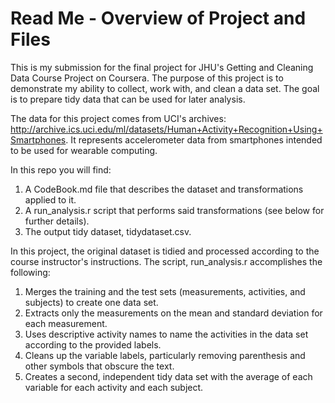 # Read Me - Overview of Project and Files
This is my submission for the final project for JHU's Getting and Cleaning Data Course Project on Coursera. The purpose of this project is to demonstrate my ability to collect, work with, and clean a data set. The goal is to prepare tidy data that can be used for later analysis.

The data for this project comes from UCI's archives: http://archive.ics.uci.edu/ml/datasets/Human+Activity+Recognition+Using+Smartphones. It represents accelerometer data from smartphones intended to be used for wearable computing.

In this repo you will find:

1. A CodeBook.md file that describes the dataset and transformations applied to it.
2. A run_analysis.r script that performs said transformations (see below for further details).
3. The output tidy dataset, tidydataset.csv.

In this project, the original dataset is tidied and processed according to the course instructor's instructions. The script, run_analysis.r accomplishes the following:

1. Merges the training and the test sets (measurements, activities, and subjects) to create one data set.
2. Extracts only the measurements on the mean and standard deviation for each measurement.
3. Uses descriptive activity names to name the activities in the data set according to the provided labels.
4. Cleans up the variable labels, particularly removing parenthesis and other symbols that obscure the text.
5. Creates a second, independent tidy data set with the average of each variable for each activity and each subject.
